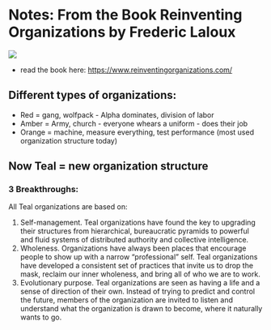 # Notes: From the Book Reinventing Organizations by Frederic Laloux  

![](https://images-na.ssl-images-amazon.com/images/I/81M5Nq7qplL.jpg)

- read the book here: https://www.reinventingorganizations.com/

## Different types of organizations:

- Red = gang, wolfpack - Alpha dominates, division of labor
- Amber = Army, church - everyone whears a uniform - does their job
- Orange = machine, measure everything, test performance (most used organization structure today)

## Now Teal = new organization structure

### 3 Breakthroughs:  

All Teal organizations are based on:

1. Self-management. Teal organizations have found the key to upgrading their structures from hierarchical, bureaucratic pyramids to powerful and fluid systems of distributed authority and collective intelligence.
1. Wholeness.  Organizations have always been places that encourage people to show up with a narrow “professional” self. Teal organizations have developed a consistent set of practices that invite us to drop the mask, reclaim our inner wholeness, and bring all of who we are to work.
1. Evolutionary purpose.  Teal organizations are seen as having a life and a sense of direction of their own. Instead of trying to predict and control the future, members of the organization are invited to listen and understand what the organization is drawn to become, where it naturally wants to go. 
